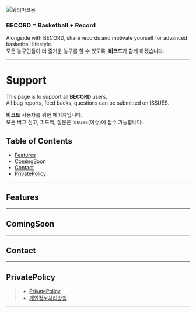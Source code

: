 ![워터마크용](https://user-images.githubusercontent.com/52590935/61990550-8fb64b00-b07d-11e9-97db-d59b6dcecef2.png)  

### **BECORD = Basketball + Record**  
Alongside with BECORD, share records and motivate yourself for advanced basketball lifestyle.  
모든 농구인들이 더 즐거운 농구를 할 수 있도록, **비코드**가 함께 하겠습니다.  

- - -

# **Support**  
This page is to support all **BECORD** users.  
All bug reports, feed backs, questions can be submitted on ISSUES.  

**비코드** 사용자를 위한 페이지입니다.  
모든 버그 신고, 피드백, 질문은 Issues(이슈)에 접수 가능합니다.  


## **Table of Contents**  
- [Features](###Features) 
- [ComingSoon](###ComingSoon)  
- [Contact](###Contact)  
- [PrivatePolicy](###PrivatePolicy) 
<!-- toc -->
- - - 

## **Features**  



- - - 

## **ComingSoon**  




- - - 

## **Contact**  




- - - 

## **PrivatePolicy**  
> - [PrivatePolicy](https://github.com/zero9712/BecordSupport/blob/master/BecordPrivacyPolicyUS)  
> - [개인정보처리방침](https://github.com/zero9712/BecordSupport/blob/master/BecordPrivacyPolicyKR)  

- - - 

